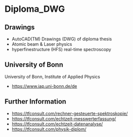 # Diploma_DWG

## Drawings
- AutoCAD(TM) Drawings (DWG) of diploma thesis
- Atomic beam &amp; Laser physics
- hyperfinestructure (HFS) real-time spectroscopy

## University of Bonn
University of Bonn, Institute of Applied Physics
- https://www.iap.uni-bonn.de/de

## Further Information
- https://tfconsult.com/rechner-gesteuerte-spektroskopie/
- https://tfconsult.com/echtzeit-messwerterfassung/
- https://tfconsult.com/echtzeit-datenanalyse/
- https://tfconsult.com/physik-diplom/
